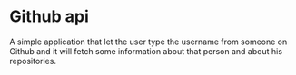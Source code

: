 # Github api

A simple application that let the user type the username from someone on Github and it will fetch some information about that person and about his repositories.
